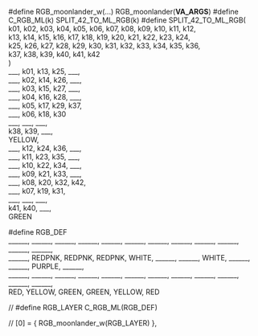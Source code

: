 #define RGB_moonlander_w(...)  RGB_moonlander(__VA_ARGS__)
#define C_RGB_ML(k) SPLIT_42_TO_ML_RGB(k)
#define SPLIT_42_TO_ML_RGB( \
    k01, k02, k03, k04, k05, k06,    k07, k08, k09, k10, k11, k12, \
    k13, k14, k15, k16, k17, k18,    k19, k20, k21, k22, k23, k24, \
    k25, k26, k27, k28, k29, k30,    k31, k32, k33, k34, k35, k36, \
                   k37, k38, k39,    k40, k41, k42 \
) \
    ___, k01, k13, k25, ___, \
    ___, k02, k14, k26, ___, \
    ___, k03, k15, k27, ___, \
    ___, k04, k16, k28, ___, \
    ___, k05, k17, k29, k37, \
    ___, k06, k18, k30       \
    ___, ___, ___,           \
    k38, k39, ___,           \
    YELLOW,                  \
    ___, k12, k24, k36, ___, \
    ___, k11, k23, k35, ___, \
    ___, k10, k22, k34, ___, \
    ___, k09, k21, k33, ___, \
    ___, k08, k20, k32, k42, \
    ___, k07, k19, k31,      \
    ___, ___, ___,           \
    k41, k40, ___,           \
    GREEN

 #define RGB_DEF \
     ______, ______, ______, ______, ______, ______,    ______, ______, ______, ______, ______, ______, \
     ______, REDPNK, REDPNK, REDPNK, WHITE,  ______,    ______, WHITE,  ______, ______, PURPLE, ______, \
     ______, ______, ______, ______, ______, ______,    ______, ______, ______, ______, ______, ______, \
                             RED,    YELLOW, GREEN,     GREEN,  YELLOW, RED

// #define RGB_LAYER C_RGB_ML(RGB_DEF)

  // [0] = { RGB_moonlander_w(RGB_LAYER) },